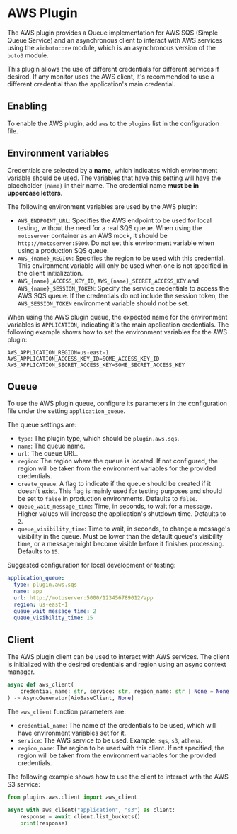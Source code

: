 # AWS Plugin
The AWS plugin provides a Queue implementation for AWS SQS (Simple Queue Service) and an asynchronous client to interact with AWS services using the `aiobotocore` module, which is an asynchronous version of the `boto3` module.

This plugin allows the use of different credentials for different services if desired. If any monitor uses the AWS client, it's recommended to use a different credential than the application's main credential.

## Enabling
To enable the AWS plugin, add `aws` to the `plugins` list in the configuration file.

## Environment variables
Credentials are selected by a **name**, which indicates which environment variable should be used. The variables that have this setting will have the placeholder `{name}` in their name. The credential name **must be in uppercase letters**.

The following environment variables are used by the AWS plugin:
- `AWS_ENDPOINT_URL`: Specifies the AWS endpoint to be used for local testing, without the need for a real SQS queue. When using the `motoserver` container as an AWS mock, it should be `http://motoserver:5000`. Do not set this environment variable when using a production SQS queue.
- `AWS_{name}_REGION`: Specifies the region to be used with this credential. This environment variable will only be used when one is not specified in the client initialization.
- `AWS_{name}_ACCESS_KEY_ID`, `AWS_{name}_SECRET_ACCESS_KEY` and `AWS_{name}_SESSION_TOKEN`: Specify the service credentials to access the AWS SQS queue. If the credentials do not include the session token, the `AWS_SESSION_TOKEN` environment variable should not be set.

When using the AWS plugin queue, the expected name for the environment variables is `APPLICATION`, indicating it's the main application credentials. The following example shows how to set the environment variables for the AWS plugin:

```
AWS_APPLICATION_REGION=us-east-1
AWS_APPLICATION_ACCESS_KEY_ID=SOME_ACCESS_KEY_ID
AWS_APPLICATION_SECRET_ACCESS_KEY=SOME_SECRET_ACCESS_KEY
```

## Queue
To use the AWS plugin queue, configure its parameters in the configuration file under the setting `application_queue`.

The queue settings are:
- `type`: The plugin type, which should be `plugin.aws.sqs`.
- `name`: The queue name.
- `url`: The queue URL.
- `region`: The region where the queue is located. If not configured, the region will be taken from the environment variables for the provided credentials.
- `create_queue`: A flag to indicate if the queue should be created if it doesn't exist. This flag is mainly used for testing purposes and should be set to `false` in production environments. Defaults to `false`.
- `queue_wait_message_time`: Time, in seconds, to wait for a message. Higher values will increase the application's shutdown time. Defaults to `2`.
- `queue_visibility_time`: Time to wait, in seconds, to change a message's visibility in the queue. Must be lower than the default queue's visibility time, or a message might become visible before it finishes processing. Defaults to `15`.

Suggested configuration for local development or testing:
```yaml
application_queue:
  type: plugin.aws.sqs
  name: app
  url: http://motoserver:5000/123456789012/app
  region: us-east-1
  queue_wait_message_time: 2
  queue_visibility_time: 15
```

## Client
The AWS plugin client can be used to interact with AWS services. The client is initialized with the desired credentials and region using an async context manager.

```python
async def aws_client(
    credential_name: str, service: str, region_name: str | None = None
) -> AsyncGenerator[AioBaseClient, None]
```

The `aws_client` function parameters are:
- `credential_name`: The name of the credentials to be used, which will have environment variables set for it.
- `service`: The AWS service to be used. Example: `sqs`, `s3`, `athena`.
- `region_name`: The region to be used with this client. If not specified, the region will be taken from the environment variables for the provided credentials.

The following example shows how to use the client to interact with the AWS S3 service:

```python
from plugins.aws.client import aws_client

async with aws_client("application", "s3") as client:
    response = await client.list_buckets()
    print(response)
```
